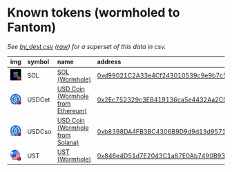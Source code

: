 
Known tokens (wormholed to Fantom)
===================================
_See [by_dest.csv](by_dest.csv) ([raw](https://raw.githubusercontent.com/certusone/wormhole-token-list/main/content/by_dest.csv)) for a superset of this data in csv._

  
| img                                                                                                  | symbol   | name                                                                        | address                                                                                                            | origin   | sourceAddress                                                                                                           | symbol   |
|:-----------------------------------------------------------------------------------------------------|:---------|:----------------------------------------------------------------------------|:-------------------------------------------------------------------------------------------------------------------|:---------|:------------------------------------------------------------------------------------------------------------------------|:-----------------|
| ![SOL](https://raw.githubusercontent.com/certusone/wormhole-token-list/main/assets/SOL_wh.png)       | SOL      | [SOL (Wormhole)](http://coingecko.com/en/coins/solana)                      | [0xd99021C2A33e4Cf243010539c9e9b7c52E0236c1](https://ftmscan.com/token/0xd99021C2A33e4Cf243010539c9e9b7c52E0236c1) | solana   | [So11111111111111111111111111111111111111112](https://solscan.io/address/So11111111111111111111111111111111111111112)   | SOL              |
| ![USDCet](https://raw.githubusercontent.com/certusone/wormhole-token-list/main/assets/USDCet_wh.png) | USDCet   | [USD Coin (Wormhole from Ethereum)](http://coingecko.com/en/coins/usd-coin) | [0x2Ec752329c3EB419136ca5e4432Aa2CDb1eA23e6](https://ftmscan.com/token/0x2Ec752329c3EB419136ca5e4432Aa2CDb1eA23e6) | ethereum | [0xa0b86991c6218b36c1d19d4a2e9eb0ce3606eb48](https://etherscan.io/address/0xa0b86991c6218b36c1d19d4a2e9eb0ce3606eb48)   | USDCet           |
| ![USDCso](https://raw.githubusercontent.com/certusone/wormhole-token-list/main/assets/USDCso_wh.png) | USDCso   | [USD Coin (Wormhole from Solana)](http://coingecko.com/en/coins/usd-coin)   | [0xb8398DA4FB3BC4306B9D9d9d13d9573e7d0E299f](https://ftmscan.com/token/0xb8398DA4FB3BC4306B9D9d9d13d9573e7d0E299f) | solana   | [EPjFWdd5AufqSSqeM2qN1xzybapC8G4wEGGkZwyTDt1v](https://solscan.io/address/EPjFWdd5AufqSSqeM2qN1xzybapC8G4wEGGkZwyTDt1v) | USDCso           |
| ![UST](https://raw.githubusercontent.com/certusone/wormhole-token-list/main/assets/UST_wh.png)       | UST      | [UST (Wormhole)](http://coingecko.com/en/coins/terra-usd)                   | [0x846e4D51d7E2043C1a87E0Ab7490B93FB940357b](https://ftmscan.com/token/0x846e4D51d7E2043C1a87E0Ab7490B93FB940357b) | terra    | [uusd](https://finder.terra.money/columbus-5/address/uusd)                                                              | UST              |